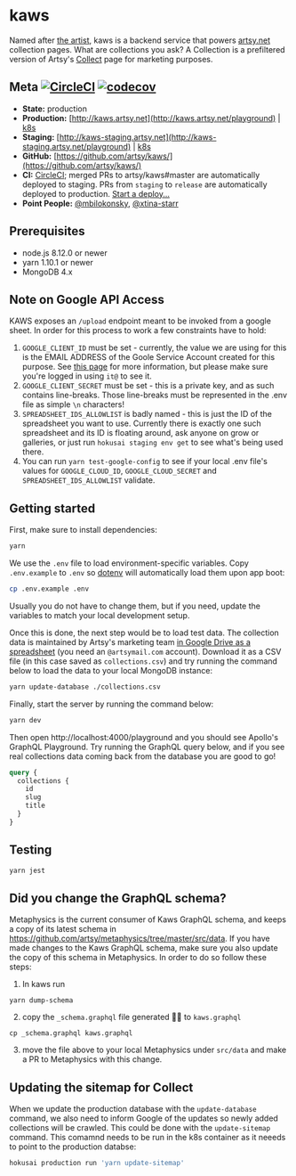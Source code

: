 # kaws

Named after [the artist](https://artsy.net/artist/kaws), kaws is a backend
service that powers [artsy.net](https://artsy.net) collection pages. What are
collections you ask? A Collection is a prefiltered version of Artsy's
[Collect](https://artsy.net/collect) page for marketing purposes.

## Meta [![CircleCI](https://circleci.com/gh/artsy/kaws.svg?style=svg)](https://circleci.com/gh/artsy/kaws) [![codecov](https://codecov.io/gh/artsy/kaws/branch/master/graph/badge.svg)](https://codecov.io/gh/artsy/kaws)

- **State:** production
- **Production:** [http://kaws.artsy.net](http://kaws.artsy.net/playground) |
  [k8s](https://kubernetes.artsy.net/#!/deployment/default/kaws-web?namespace=default)
- **Staging:**
  [http://kaws-staging.artsy.net](http://kaws-staging.artsy.net/playground) |
  [k8s](https://kubernetes-staging.artsy.net/#!/search?q=kaws&namespace=default)
- **GitHub:** [https://github.com/artsy/kaws/](https://github.com/artsy/kaws/)
- **CI:** [CircleCI](https://circleci.com/gh/artsy/kaws); merged PRs to
  artsy/kaws#master are automatically deployed to staging. PRs from `staging` to
  `release` are automatically deployed to production.
  [Start a deploy...](https://github.com/artsy/kaws/compare/release...staging?expand=1)
- **Point People:** [@mbilokonsky](https://github.com/mbilokonsky),
  [@xtina-starr](https://github.com/xtina-starr)

## Prerequisites

- node.js 8.12.0 or newer
- yarn 1.10.1 or newer
- MongoDB 4.x

## Note on Google API Access

KAWS exposes an `/upload` endpoint meant to be invoked from a google sheet. In
order for this process to work a few constraints have to hold:

1. `GOOGLE_CLIENT_ID` must be set - currently, the value we are using for this
   is the EMAIL ADDRESS of the Goole Service Account created for this purpose.
   See
   [this page](https://console.cloud.google.com/iam-admin/serviceaccounts?authuser=1&orgonly=true&project=project-id-9346371200481951628&supportedpurview=organizationId)
   for more information, but please make sure you're logged in using `it@` to
   see it.
1. `GOOGLE_CLIENT_SECRET` must be set - this is a private key, and as such
   contains line-breaks. Those line-breaks must be represented in the .env file
   as simple `\n` characters!
1. `SPREADSHEET_IDS_ALLOWLIST` is badly named - this is just the ID of the
   spreadsheet you want to use. Currently there is exactly one such spreadsheet
   and its ID is floating around, ask anyone on grow or galleries, or just run
   `hokusai staging env get` to see what's being used there.
1. You can run `yarn test-google-config` to see if your local .env file's values
   for `GOOGLE_CLOUD_ID`, `GOOGLE_CLOUD_SECRET` and `SPREADSHEET_IDS_ALLOWLIST`
   validate.

## Getting started

First, make sure to install dependencies:

```bash
yarn
```

We use the `.env` file to load environment-specific variables. Copy
`.env.example` to `.env` so [dotenv](https://www.npmjs.com/package/dotenv) will
automatically load them upon app boot:

```bash
cp .env.example .env
```

Usually you do not have to change them, but if you need, update the variables to
match your local development setup.

Once this is done, the next step would be to load test data. The collection data
is maintained by Artsy's marketing team
[in Google Drive as a spreadsheet](https://docs.google.com/spreadsheets/d/1K-FBuIQYiU75ETBEgU0YuexznElKCLi5Tr_P2bqkFZw/edit#gid=23745674)
(you need an `@artsymail.com` account). Download it as a CSV file (in this case
saved as `collections.csv`) and try running the command below to load the data
to your local MongoDB instance:

```bash
yarn update-database ./collections.csv
```

Finally, start the server by running the command below:

```bash
yarn dev
```

Then open http://localhost:4000/playground and you should see Apollo's GraphQL
Playground. Try running the GraphQL query below, and if you see real collections
data coming back from the database you are good to go!

```graphql
query {
  collections {
    id
    slug
    title
  }
}
```

## Testing

```sh
yarn jest
```

## Did you change the GraphQL schema?

Metaphysics is the current consumer of Kaws GraphQL schema, and keeps a copy of
its latest schema in https://github.com/artsy/metaphysics/tree/master/src/data.
If you have made changes to the Kaws GraphQL schema, make sure you also update
the copy of this schema in Metaphysics. In order to do so follow these steps:

1. In kaws run

```shell
yarn dump-schema
```

2. copy the `_schema.graphql` file generated ☝🏼 to `kaws.graphql`

```shell
cp _schema.graphql kaws.graphql
```

3. move the file above to your local Metaphysics under `src/data` and make a PR
   to Metaphysics with this change.

## Updating the sitemap for Collect

When we update the production database with the `update-database` command, we
also need to inform Google of the updates so newly added collections will be
crawled. This could be done with the `update-sitemap` command. This comamnd
needs to be run in the k8s container as it neeeds to point to the production
databse:

```bash
hokusai production run 'yarn update-sitemap'
```
